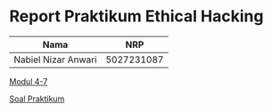 # Report Praktikum Ethical Hacking

| Nama | NRP |
| :--: | :--: |
| Nabiel Nizar Anwari | 5027231087 |

[Modul 4-7](https://github.com/lab-kcks/Modul_Ethical-Hacking/wiki)

[Soal Praktikum](https://github.com/bielnzar/Report-Ethack/blob/main/public/SPOILER_Soal%20Praktikum%202%20Ethical%20Hacking%20dan%20Uji%20Keamanan%20Siber.pdf)
